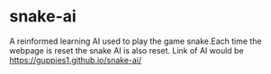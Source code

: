 # snake-ai

A reinformed learning AI used to play the game snake.Each time the webpage is reset the snake AI is also reset. Link of AI would be https://guppies1.github.io/snake-ai/
